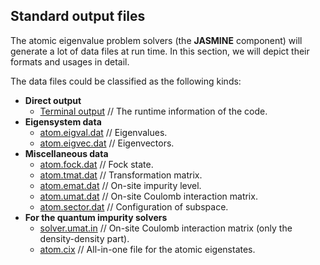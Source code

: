 ## Standard output files

The atomic eigenvalue problem solvers (the **JASMINE** component) will generate a lot of data files at run time. In this section, we will depict their formats and usages in detail.

The data files could be classified as the following kinds:

* **Direct output**
    * [Terminal output](out_term.md) // The runtime information of the code.
* **Eigensystem data**
    * [atom.eigval.dat](out_val.md) // Eigenvalues.
    * [atom.eigvec.dat](out_vec.md) // Eigenvectors.
* **Miscellaneous data**
    * [atom.fock.dat](out_fock.md) // Fock state.
    * [atom.tmat.dat](out_tmat.md) // Transformation matrix.
    * [atom.emat.dat](out_emat.md) // On-site impurity level.
    * [atom.umat.dat](out_umat2.md) // On-site Coulomb interaction matrix.
    * [atom.sector.dat](out_sector.md) // Configuration of subspace.
* **For the quantum impurity solvers**
    * [solver.umat.in](out_umat1.md) // On-site Coulomb interaction matrix (only the density-density part).
    * [atom.cix](out_cix.md) // All-in-one file for the atomic eigenstates.